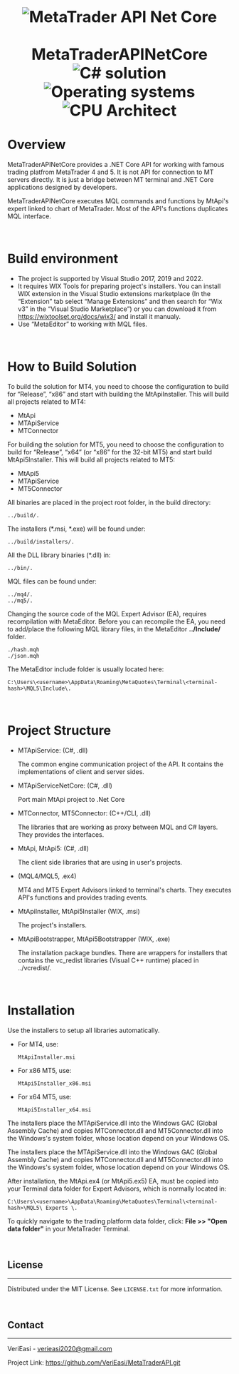 <a name="readme-top"></a>

<h1 align="center" style="display: block; font-size: 2.5em; font-weight: bold; margin-block-start: 1em; margin-block-end: 1em;">
<img align="center" src="https://avatars.githubusercontent.com/u/111559946?s=400&u=ce865a376c82f7c69c0c2ad443ef8a2d3767c4a6&v=4" alt="MetaTrader API Net Core" style="width:%;height:%"/></a>
  <br /><br /><strong>MetaTraderAPINetCore</strong>



<img src="https://img.shields.io/badge/Solution-.net6-blue?style=flat&logo=C-sharp&logoColor=b0c0c0&labelColor=363D44" alt="C# solution"/>
<img src="https://img.shields.io/badge/OS-windows-blue??style=flat&logo=Windows&logoColor=b0c0c0&labelColor=363D44" alt="Operating systems"/>
<img src="https://img.shields.io/badge/CPU-x86%20%7C%20x86__64-blue?style=flat&logo=Intel&logoColor=b0c0c0&labelColor=363D44" alt="CPU Architect"/>
</h1>

# Overview

MetaTraderAPINetCore provides a .NET Core API for working with famous trading platfrom MetaTrader 4 and 5. It is not API for connection to MT servers directly. It is just a bridge between MT terminal and .NET Core applications designed by developers.

MetaTraderAPINetCore executes MQL commands and functions by MtApi's expert linked to chart of MetaTrader. Most of the API's functions duplicates MQL interface.

<br/>

# Build environment

*	The project is supported by Visual Studio 2017, 2019 and 2022.
*	It requires WIX Tools for preparing project's installers.
You can install WIX extension in the Visual Studio extensions marketplace (In the “Extension” tab select “Manage Extensions” and then search for “Wix v3” in the “Visual Studio Marketplace”) or you can download it from https://wixtoolset.org/docs/wix3/ and install it manualy.
*	Use “MetaEditor” to working with MQL files.

<br/>

# How to Build Solution

To build the solution for MT4, you need to choose the configuration to build for “Release”,  “x86” and start with building the MtApiInstaller. This will build all projects related to MT4:

*	MtApi
*	MTApiService
*	MTConnector

For building the solution for MT5, you need to choose the configuration to build for “Release”, “x64” (or “x86” for the 32-bit MT5) and start build MtApi5Installer. This will build all projects related to MT5:

*	MtApi5
*	MTApiService
*	MT5Connector

All binaries are placed in the project root folder, in the build directory: 

    ../build/.

The installers (*.msi, *.exe) will be found under: 

    ../build/installers/.

All the DLL library binaries (*.dll) in: 

    ../bin/.

MQL files can be found under: 

    ../mq4/. 
    ../mq5/. 

Changing the source code of the MQL Expert Advisor (EA), requires recompilation with MetaEditor. Before you can recompile the EA, you need to add/place the following MQL library files, in the MetaEditor **../Include/** folder.

    ./hash.mqh
    ./json.mqh

The MetaEditor include folder is usually located here:

    C:\Users\<username>\AppData\Roaming\MetaQuotes\Terminal\<terminal-hash>\MQL5\Include\.



<br/>


# Project Structure



*   MTApiService: (C#, .dll)

    The common engine communication project of the API. It contains the implementations of client and server sides.
    
*   MTApiServiceNetCore: (C#, .dll)

    Port main MtApi project to .Net Core

*   MTConnector, MT5Connector: (C++/CLI, .dll)

    The libraries that are working as proxy between MQL and C# layers. They provides the interfaces.

*   MtApi, MtApi5: (C#, .dll)

    The client side libraries that are using in user's projects.

*   (MQL4/MQL5, .ex4)

    MT4 and MT5 Expert Advisors linked to terminal's charts. They executes API's functions and provides trading events.

*   MtApiInstaller, MtApi5Installer (WIX, .msi)

    The project's installers.

*   MtApiBootstrapper, MtApi5Bootstrapper (WIX, .exe)

    The installation package bundles. There are wrappers for installers that contains the vc_redist libraries (Visual C++ runtime) placed in ../vcredist/.


<br/>


# Installation

Use the installers to setup all libraries automatically.

*   For MT4, use: 

        MtApiInstaller.msi

*   For x86 MT5, use: 

        MtApi5Installer_x86.msi

*   For x64 MT5, use: 

        MtApi5Installer_x64.msi

The installers place the MTApiService.dll into the Windows GAC (Global Assembly Cache) and copies MTConnector.dll and MT5Connector.dll into the Windows's system folder, whose location depend on your Windows OS.

The installers place the MTApiService.dll into the Windows GAC (Global Assembly Cache) and copies MTConnector.dll and MT5Connector.dll into the Windows's system folder, whose location depend on your Windows OS.

After installation, the MtApi.ex4 (or MtApi5.ex5) EA, must be copied into your Terminal data folder for Expert Advisors, which is normally located in:

    C:\Users\<username>\AppData\Roaming\MetaQuotes\Terminal\<terminal-hash>\MQL5\ Experts \.

To quickly navigate to the trading platform data folder, click: **File >> "Open data folder"** in your MetaTrader Terminal.





<br />

<!-- LICENSE -->
## License
---

Distributed under the MIT License. See `LICENSE.txt` for more information.



<br />

<!-- CONTACT -->
## Contact
---

VeriEasi - verieasi2020@gmail.com

Project Link: https://github.com/VeriEasi/MetaTraderAPI.git
